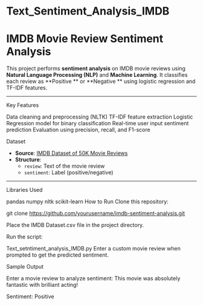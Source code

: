 # Text_Sentiment_Analysis_IMDB
# IMDB Movie Review Sentiment Analysis 

This project performs **sentiment analysis** on IMDB movie reviews using **Natural Language Processing (NLP)** and **Machine Learning**. It classifies each review as **Positive ** or **Negative ** using logistic regression and TF-IDF features.

---

Key Features

Data cleaning and preprocessing (NLTK)
 TF-IDF feature extraction
 Logistic Regression model for binary classification
 Real-time user input sentiment prediction
 Evaluation using precision, recall, and F1-score



 Dataset

- **Source**: [IMDB Dataset of 50K Movie Reviews](https://www.kaggle.com/datasets/lakshmi25npathi/imdb-dataset-of-50k-movie-reviews)
- **Structure**:
  - `review`: Text of the movie review
  - `sentiment`: Label (positive/negative)

---

 Libraries Used


pandas
numpy
nltk
scikit-learn
How to Run
Clone this repository:

git clone https://github.com/yourusername/imdb-sentiment-analysis.git

Place the IMDB Dataset.csv file in the project directory.

Run the script:

Text_setntiment_analysis_IMDB.py
Enter a custom movie review when prompted to get the predicted sentiment.

Sample Output

Enter a movie review to analyze sentiment: This movie was absolutely fantastic with brilliant acting!

Sentiment: Positive 


